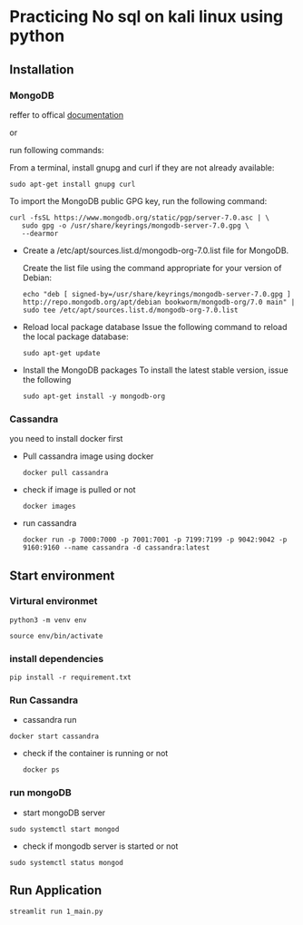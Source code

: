 # Practicing No sql on kali linux using python




## Installation 

### MongoDB

reffer to offical [documentation](https://www.mongodb.com/docs/manual/tutorial/install-mongodb-on-debian/#std-label-install-mdb-community-debian)

or 

run following commands:

From a terminal, install gnupg and curl if they are not already available:
```
sudo apt-get install gnupg curl
```

To import the MongoDB public GPG key, run the following command:
```
curl -fsSL https://www.mongodb.org/static/pgp/server-7.0.asc | \
   sudo gpg -o /usr/share/keyrings/mongodb-server-7.0.gpg \
   --dearmor
```

- Create a /etc/apt/sources.list.d/mongodb-org-7.0.list file for MongoDB.

    Create the list file using the command appropriate for your version of Debian:

    ```Debian 12 "Bookworm"
    echo "deb [ signed-by=/usr/share/keyrings/mongodb-server-7.0.gpg ] http://repo.mongodb.org/apt/debian bookworm/mongodb-org/7.0 main" | sudo tee /etc/apt/sources.list.d/mongodb-org-7.0.list
    ```



- Reload local package database
    Issue the following command to reload the local package database:
    ```
    sudo apt-get update
    ```


- Install the MongoDB packages
    To install the latest stable version, issue the following
    ```
    sudo apt-get install -y mongodb-org
    ```

### Cassandra
you need to install docker first

- Pull cassandra image using docker
    ``` 
    docker pull cassandra
    ```

- check if image is pulled or not
    ```
    docker images
    ```

- run cassandra 
    ```
    docker run -p 7000:7000 -p 7001:7001 -p 7199:7199 -p 9042:9042 -p 9160:9160 --name cassandra -d cassandra:latest
    ```





## Start environment

### Virtural environmet

```
python3 -m venv env
```

```
source env/bin/activate
```

### install dependencies

```
pip install -r requirement.txt
```
### Run Cassandra 

- cassandra run
 ```
 docker start cassandra
 ```

- check if the container is running or not

    ```
    docker ps
    ```


### run mongoDB

- start mongoDB server
```
sudo systemctl start mongod
```

- check if mongodb server is started or not
```
sudo systemctl status mongod
```


## Run Application

```
streamlit run 1_main.py
```
